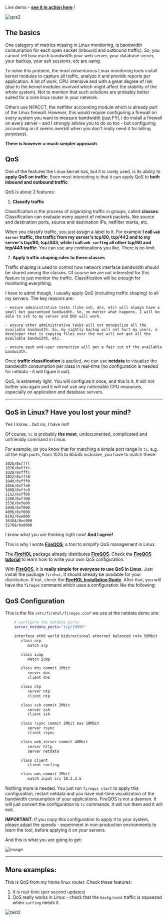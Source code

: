 
Live demo - **[see it in action here](http://netdata.firehol.org/#tc)** !

![qos2](https://cloud.githubusercontent.com/assets/2662304/14439411/b7f36254-0033-11e6-93f0-c739bb6a1c3a.gif)


## The basics

One category of metrics missing in Linux monitoring, is bandwidth consumption for each open socket (inbound and outbound traffic). So, you cannot tell how much bandwidth your web server, your database server, your backup, your ssh sessions, etc are using.

To solve this problem, the most *adventurous* Linux monitoring tools install kernel modules to capture all traffic, analyze it and provide reports per application. A lot of work, CPU intensive and with a great degree of risk (due to the kernel modules involved which might affect the stability of the whole system). Not to mention that such solutions are probably better suited for a core linux router in your network.

Others use NFACCT, the netfilter accounting module which is already part of the Linux firewall. However, this would require configuring a firewall on every system you want to measure bandwidth (just FYI, I do install a firewall on every server - and I strongly advise you to do so too - but configuring accounting on it seems overkill when you don't really need it for billing purposes).

**There is however a much simpler approach**.

## QoS

One of the features the Linux kernel has, but it is rarely used, is its ability to **apply QoS on traffic**. Even most interesting is that it can apply QoS to **both inbound and outbound traffic**.

QoS is about 2 features:

1. **Classify traffic**

  Classification is the process of organizing traffic in groups, called **classes**. Classification can evaluate every aspect of network packets, like source and destination ports, source and destination IPs, netfilter marks, etc.

  When you classify traffic, you just assign a label to it. For example **I call `web server` traffic, the traffic from my server's tcp/80, tcp/443 and to my server's tcp/80, tcp/443, while I call `web surfing` all other tcp/80 and tcp/443 traffic**. You can use any combinations you like. There is no limit.

2. **Apply traffic shaping rules to these classes**

  Traffic shaping is used to control how network interface bandwidth should be shared among the classes. Of course we are not interested for this feature to just monitor the traffic. Classification will be enough for monitoring everything.

  I have to admit though, I usually apply QoS (including traffic shaping) to all my servers. The key reasons are:

    - ensure administrative tasks (like ssh, dns, etc) will always have a small but guaranteed bandwidth. So, no matter what happens, I will be able to ssh to my server and DNS will work.

    - ensure other administrative tasks will not monopolize all the available bandwidth. So, my nightly backup will not hurt my users, a developer that is copying files over the net will not get all the available bandwidth, etc.

    - ensure each end-user connection will get a fair cut of the available bandwidth.

Once **traffic classification** is applied, we can use **[netdata](https://github.com/firehol/netdata)** to visualize the bandwidth consumption per class in real-time (no configuration is needed for netdata - it will figure it out).

QoS, is extremely light. You will configure it once, and this is it. It will not bother you again and it will not use any noticeable CPU resources, especially on application and database servers.

---

## QoS in Linux? Have you lost your mind?

Yes I know... but no, I have not!

Of course, `tc` is probably **the most**, undocumented, complicated and unfriendly command in Linux. 

For example, do you know that for matching a simple port range in `tc`, e.g. all the high ports, from 1025 to 65535 inclusive, you have to match these:

```
1025/0xffff
1026/0xfffe
1028/0xfffc
1032/0xfff8
1040/0xfff0
1056/0xffe0
1088/0xffc0
1152/0xff80
1280/0xff00
1536/0xfe00
2048/0xf800
4096/0xf000
8192/0xe000
16384/0xc000
32768/0x8000
```

I know what you are thinking right now! **And I agree!**

This is why I wrote **[FireQOS](https://firehol.org/tutorial/fireqos-new-user/)**, a tool to simplify QoS management in Linux.

The **[FireHOL](https://firehol.org/)** package already distributes **[FireQOS](https://firehol.org/tutorial/fireqos-new-user/)**. Check the **[FireQOS tutorial](https://firehol.org/tutorial/fireqos-new-user/)** to learn how to write your own QoS configuration.

With **[FireQOS](https://firehol.org/tutorial/fireqos-new-user/)**, it is **really simple for everyone to use QoS in Linux**. Just install the package `firehol`. It should already be available for your distribution. If not, check the **[FireHOL Installation Guide](https://firehol.org/installing/)**. After that, you will have the `fireqos` command which uses a configuration like the following:

## QoS Configuration

This is the file `/etc/firehol/fireqos.conf` we use at the netdata demo site:

```sh
    # configure the netdata ports
    server_netdata_ports="tcp/19999"

    interface eth0 world bidirectional ethernet balanced rate 50Mbit
       class arp
          match arp

       class icmp
          match icmp

       class dns commit 1Mbit
          server dns
          client dns

       class ntp
          server ntp
          client ntp

       class ssh commit 2Mbit
          server ssh
          client ssh

       class rsync commit 2Mbit max 10Mbit
          server rsync
          client rsync

       class web_server commit 40Mbit
          server http
          server netdata

       class client
          client surfing

       class nms commit 1Mbit
          match input src 10.2.3.5
```

Nothing more is needed. You just run `fireqos start` to apply this configuration, restart netdata and you have real-time visualization of the bandwidth consumption of your applications. FireQOS is not a daemon. It will just convert the configuration to `tc` commands. It will run them and it will exit.

**IMPORTANT**: If you copy this configuration to apply it to your system, please adapt the speeds - experiment in non-production environments to learn the tool, before applying it on your servers.

And this is what you are going to get:

![image](https://cloud.githubusercontent.com/assets/2662304/14436322/c91d90a4-0024-11e6-9fb1-57cdef1580df.png)

---

## More examples:

This is QoS from my home linux router. Check these features:

1. It is real-time (per second updates)
2. QoS really works in Linux - check that the `background` traffic is squeezed when `surfing` needs it.

![test2](https://cloud.githubusercontent.com/assets/2662304/14093004/68966020-f553-11e5-98fe-ffee2086fafd.gif)